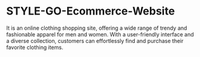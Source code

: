 # STYLE-GO-Ecommerce-Website
It is an online clothing shopping site, offering a wide range of trendy and fashionable apparel for men and women. With a user-friendly interface and a diverse collection, customers can effortlessly find and purchase their favorite clothing items.
